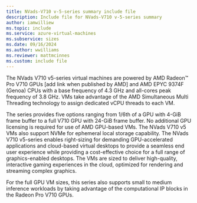 ```yaml
---
title: NVads-V710 v-5-series summary include file
description: Include file for NVads-V710 v-5-series summary
author: iamwilliew
ms.topic: include
ms.service: azure-virtual-machines
ms.subservice: sizes
ms.date: 09/16/2024
ms.author: wwilliams
ms.reviewer: mattmcinnes
ms.custom: include file
---
```

The NVads V710 v5-series virtual machines are powered by AMD Radeon™ Pro V710 GPUs [add link when published by AMD] and AMD EPYC  9374F (Genoa) CPUs with a base frequency of 4.3 GHz and all-cores peak frequency of 3.8 GHz. VMs take advantage of the AMD Simultaneous Multi Threading technology to assign dedicated vCPU threads to each VM. 

The series provides five options ranging from 1/6th of a GPU with 4-GiB frame buffer to a full V710  GPU with 24-GiB frame buffer. No additional GPU licensing is required for use of AMD GPU-based VMs. The NVads V710 v5 VMs also support NVMe for ephemeral local storage capability. 
The  NVads V710 v5-series enables right-sizing for demanding GPU-accelerated applications and cloud-based virtual desktops to provide a seamless end user experience while providing a cost-effective choice for a full range of graphics-enabled desktops.  The VMs are sized to deliver high-quality, interactive gaming experiences in the cloud, optimized for rendering and streaming complex graphics.

For the full GPU VM sizes, this series also supports small to medium inference workloads by taking advantage of the computational IP blocks in the Radeon Pro V710 GPUs. 

